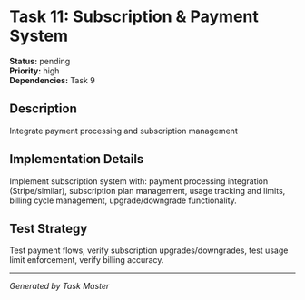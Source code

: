 # Task 11: Subscription & Payment System

**Status:** pending  
**Priority:** high  
**Dependencies:** Task 9  

## Description
Integrate payment processing and subscription management

## Implementation Details
Implement subscription system with: payment processing integration (Stripe/similar), subscription plan management, usage tracking and limits, billing cycle management, upgrade/downgrade functionality.

## Test Strategy
Test payment flows, verify subscription upgrades/downgrades, test usage limit enforcement, verify billing accuracy.

---
*Generated by Task Master*